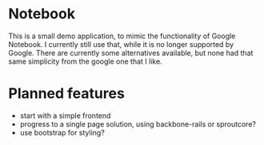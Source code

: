 # Notebook

This is a small demo application, to mimic the functionality of Google Notebook.
I currently still use that, while it is no longer supported by Google.
There are currently some alternatives available, but none had that same simplicity from the google one that I like.

# Planned features

* start with a simple frontend
* progress to a single page solution, using backbone-rails or sproutcore?
* use bootstrap for styling?

